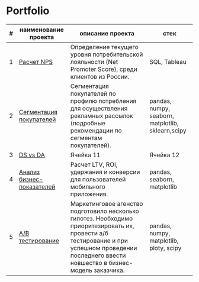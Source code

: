 # Portfolio
| # | наименование проекта | описание проекта | стек |
|-------------|-------------|-------------|-------------|
| 1    | [Расчет NPS](./Project1)  | Определение текущего уровня потребительской лояльности (Net Promoter Score), среди клиентов из России.    | SQL, Tableau   |
| 2    | [Сегментация покупателей](./Project2)  | Сегментация покупателей по профилю потребления для осуществления рекламных рассылок (подробные рекомендации  по сегментам покупателей).    | pandas, numpy, seaborn, matplotlib, sklearn,scipy   |
| 3    | [DS vs DA](./Project3)  | Ячейка 11   | Ячейка 12   |
| 4    | [Анализ бизнес-показателей](./Project4)  | Расчет LTV, ROI, удержания и конверсии для пользователей мобильного приложения.   | pandas, seaborn, matplotlib   |
| 5    | [A/B тестирование](./Project5)    | Маркетинговое агенство подготовило несколько гипотез. Необходимо приоритезировать их, провести а/б тестирование и при успешном проведении последнего ввести новшество в бизнес-модель заказчика.   | pandas, numpy, matplotlib, ploty, scipy  |
